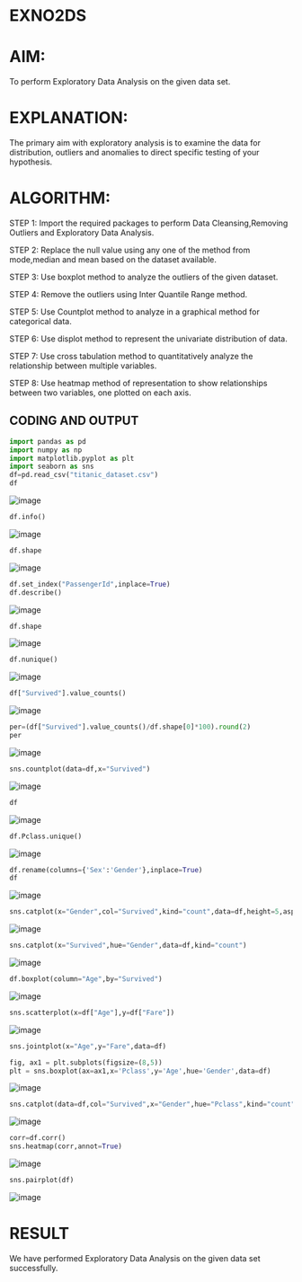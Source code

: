 # EXNO2DS
# AIM:

To perform Exploratory Data Analysis on the given data set.
      
# EXPLANATION:
  The primary aim with exploratory analysis is to examine the data for distribution, outliers and anomalies to direct specific testing of your hypothesis.
  
# ALGORITHM:
STEP 1: Import the required packages to perform Data Cleansing,Removing Outliers and Exploratory Data Analysis.

STEP 2: Replace the null value using any one of the method from mode,median and mean based on the dataset available.

STEP 3: Use boxplot method to analyze the outliers of the given dataset.

STEP 4: Remove the outliers using Inter Quantile Range method.

STEP 5: Use Countplot method to analyze in a graphical method for categorical data.

STEP 6: Use displot method to represent the univariate distribution of data.

STEP 7: Use cross tabulation method to quantitatively analyze the relationship between multiple variables.

STEP 8: Use heatmap method of representation to show relationships between two variables, one plotted on each axis.

## CODING AND OUTPUT
```python
import pandas as pd
import numpy as np
import matplotlib.pyplot as plt
import seaborn as sns  
df=pd.read_csv("titanic_dataset.csv")
df
```

![image](https://github.com/user-attachments/assets/57d2403a-ac02-4a52-a7f3-998b47222dd3)

```python
df.info()
```

![image](https://github.com/user-attachments/assets/45f39a69-bbc4-4e0e-93b6-ab8ecdce054d)

```python
df.shape
```

![image](https://github.com/user-attachments/assets/4a199900-8205-486f-9b20-7d2693b14dae)

```python
df.set_index("PassengerId",inplace=True)
df.describe()
```

![image](https://github.com/user-attachments/assets/c176f553-3c3b-4e91-ab5f-aaff5da38a22)

```python
df.shape
```

![image](https://github.com/user-attachments/assets/e4039b26-f761-4ea8-b51f-3f9450b8c618)

```python
df.nunique()
```

![image](https://github.com/user-attachments/assets/1cd701de-42fe-4f12-8ed4-2a6156c1dd8c)

```python
df["Survived"].value_counts()
```

![image](https://github.com/user-attachments/assets/a402822e-1868-4e21-8011-d61131ddc32f)

```python
per=(df["Survived"].value_counts()/df.shape[0]*100).round(2)
per
```

![image](https://github.com/user-attachments/assets/f9883ae8-d4ad-488d-a1f4-c4db24e289ea)


```python
sns.countplot(data=df,x="Survived")
```

![image](https://github.com/user-attachments/assets/90f0d1b5-dbcb-4f01-b2e4-1cacbd6e9426)

```python
df
```

![image](https://github.com/user-attachments/assets/4e89bac9-83a8-415c-892c-5055d42f18f3)

```python
df.Pclass.unique()
```

![image](https://github.com/user-attachments/assets/0036bbaa-babd-4ceb-bbe6-e102df009760)

```python
df.rename(columns={'Sex':'Gender'},inplace=True)
df
```

![image](https://github.com/user-attachments/assets/bdc2abf1-1afe-45d5-9b25-0491e354b2bd)

```python
sns.catplot(x="Gender",col="Survived",kind="count",data=df,height=5,aspect=.7)
```

![image](https://github.com/user-attachments/assets/a7bd77e8-b274-4a51-82ce-baa2820bca48)

```python
sns.catplot(x="Survived",hue="Gender",data=df,kind="count")
```

![image](https://github.com/user-attachments/assets/ab6f6026-c431-47c1-87d8-95acff948213)

```python
df.boxplot(column="Age",by="Survived")
```

![image](https://github.com/user-attachments/assets/25b7b944-8c81-43b8-be12-c14fcabab2cf)

```python
sns.scatterplot(x=df["Age"],y=df["Fare"])
```

![image](https://github.com/user-attachments/assets/8a463bcd-8f73-4b84-a940-e05bd1780304)

```python
sns.jointplot(x="Age",y="Fare",data=df)
```


```python
fig, ax1 = plt.subplots(figsize=(8,5))
plt = sns.boxplot(ax=ax1,x='Pclass',y='Age',hue='Gender',data=df)
```

![image](https://github.com/user-attachments/assets/6e52d49f-4b46-4445-8532-896a94f20813)

```python
sns.catplot(data=df,col="Survived",x="Gender",hue="Pclass",kind="count")
```

![image](https://github.com/user-attachments/assets/02025dab-c66e-43f2-a74d-80fa8c6ab6fa)

```python
corr=df.corr()
sns.heatmap(corr,annot=True)
```

![image](https://github.com/user-attachments/assets/8782f51a-654e-42c3-9f75-7d7b2cd73989)

```python
sns.pairplot(df)
```

![image](https://github.com/user-attachments/assets/daef3d3f-3108-4f2a-896b-f6121952d4dc)

# RESULT

We have performed Exploratory Data Analysis on the given data set successfully.
